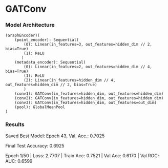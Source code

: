 # GATConv

### Model Architecture

    (GraphEncoder)( 
        (point_encoder): Sequential(  
            (0): Linear(in_features=3, out_features=hidden_dim // 2, bias=True)  
            (1): ReLU  
           )  
        (metadata_encoder): Sequential(  
            (0): Linear(in_features=2, out_features=hidden_dim // 4, bias=True)  
            (1): ReLU  
            (2): Linear(in_features=hidden_dim // 4, out_features=hidden_dim // 2, bias=True)  
            )  
        (conv1): GATConv(in_features=hidden_dim, out_features=hidden_dim)  
        (conv2): GATConv(in_features=hidden_dim, out_features=hidden_dim)  
        (conv3): GATConv(in_features=hidden_dim, out_features=out_dim)  
        (pool): GlobalMeanPool  
    )


### Results

Saved Best Model: Epoch 43, Val. Acc.: 0.7025

Final Test Accuracy: 0.6925

Epoch 1/50 | Loss: 2.7707 | Train Acc: 0.7521 | Val Acc: 0.6170 | Val ROC-AUC: 0.6599
